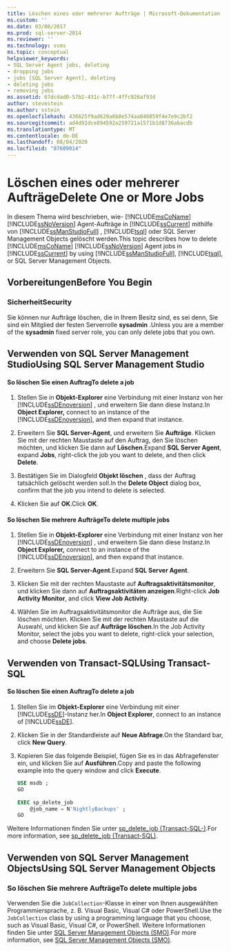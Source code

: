 ```yaml
---
title: Löschen eines oder mehrerer Aufträge | Microsoft-Dokumentation
ms.custom: ''
ms.date: 03/08/2017
ms.prod: sql-server-2014
ms.reviewer: ''
ms.technology: ssms
ms.topic: conceptual
helpviewer_keywords:
- SQL Server Agent jobs, deleting
- dropping jobs
- jobs [SQL Server Agent], deleting
- deleting jobs
- removing jobs
ms.assetid: 67dcdad0-57b2-431c-b77f-4ffc926af93d
author: stevestein
ms.author: sstein
ms.openlocfilehash: 436625f9ad629a6b0e574aa046059f4e7e9c2bf2
ms.sourcegitcommit: ad4d92dce894592a259721a1571b1d8736abacdb
ms.translationtype: MT
ms.contentlocale: de-DE
ms.lasthandoff: 08/04/2020
ms.locfileid: "87609014"
---
```

# <a name="delete-one-or-more-jobs"></a><span data-ttu-id="0174c-102">Löschen eines oder mehrerer Aufträge</span><span class="sxs-lookup"><span data-stu-id="0174c-102">Delete One or More Jobs</span></span>
  <span data-ttu-id="0174c-103">In diesem Thema wird beschrieben, wie- [!INCLUDE[msCoName](../../includes/msconame-md.md)] [!INCLUDE[ssNoVersion](../../includes/ssnoversion-md.md)] Agent-Aufträge in [!INCLUDE[ssCurrent](../../includes/sscurrent-md.md)] mithilfe von [!INCLUDE[ssManStudioFull](../../includes/ssmanstudiofull-md.md)] , [!INCLUDE[tsql](../../includes/tsql-md.md)] oder SQL Server Management Objects gelöscht werden.</span><span class="sxs-lookup"><span data-stu-id="0174c-103">This topic describes how to delete [!INCLUDE[msCoName](../../includes/msconame-md.md)] [!INCLUDE[ssNoVersion](../../includes/ssnoversion-md.md)] Agent jobs in [!INCLUDE[ssCurrent](../../includes/sscurrent-md.md)] by using [!INCLUDE[ssManStudioFull](../../includes/ssmanstudiofull-md.md)], [!INCLUDE[tsql](../../includes/tsql-md.md)], or SQL Server Management Objects.</span></span>  
  
 
  
##  <a name="before-you-begin"></a><a name="BeforeYouBegin"></a> <span data-ttu-id="0174c-104">Vorbereitungen</span><span class="sxs-lookup"><span data-stu-id="0174c-104">Before You Begin</span></span>  
  
###  <a name="security"></a><a name="Security"></a> <span data-ttu-id="0174c-105">Sicherheit</span><span class="sxs-lookup"><span data-stu-id="0174c-105">Security</span></span>  
 <span data-ttu-id="0174c-106">Sie können nur Aufträge löschen, die in Ihrem Besitz sind, es sei denn, Sie sind ein Mitglied der festen Serverrolle **sysadmin** .</span><span class="sxs-lookup"><span data-stu-id="0174c-106">Unless you are a member of the **sysadmin** fixed server role, you can only delete jobs that you own.</span></span>  
  
 
  
##  <a name="using-sql-server-management-studio"></a><a name="SSMS"></a> <span data-ttu-id="0174c-107">Verwenden von SQL Server Management Studio</span><span class="sxs-lookup"><span data-stu-id="0174c-107">Using SQL Server Management Studio</span></span>  
  
#### <a name="to-delete-a-job"></a><span data-ttu-id="0174c-108">So löschen Sie einen Auftrag</span><span class="sxs-lookup"><span data-stu-id="0174c-108">To delete a job</span></span>  
  
1.  <span data-ttu-id="0174c-109">Stellen Sie in **Objekt-Explorer** eine Verbindung mit einer Instanz von her [!INCLUDE[ssDEnoversion](../../includes/ssdenoversion-md.md)] , und erweitern Sie dann diese Instanz.</span><span class="sxs-lookup"><span data-stu-id="0174c-109">In **Object Explorer,** connect to an instance of the [!INCLUDE[ssDEnoversion](../../includes/ssdenoversion-md.md)], and then expand that instance.</span></span>  
  
2.  <span data-ttu-id="0174c-110">Erweitern Sie **SQL Server-Agent**, und erweitern Sie **Aufträge**. Klicken Sie mit der rechten Maustaste auf den Auftrag, den Sie löschen möchten, und klicken Sie dann auf **Löschen**.</span><span class="sxs-lookup"><span data-stu-id="0174c-110">Expand **SQL Server Agent**, expand **Jobs**, right-click the job you want to delete, and then click **Delete**.</span></span>  
  
3.  <span data-ttu-id="0174c-111">Bestätigen Sie im Dialogfeld **Objekt löschen** , dass der Auftrag tatsächlich gelöscht werden soll.</span><span class="sxs-lookup"><span data-stu-id="0174c-111">In the **Delete Object** dialog box, confirm that the job you intend to delete is selected.</span></span>  
  
4.  <span data-ttu-id="0174c-112">Klicken Sie auf **OK**.</span><span class="sxs-lookup"><span data-stu-id="0174c-112">Click **OK**.</span></span>  
  
#### <a name="to-delete-multiple-jobs"></a><span data-ttu-id="0174c-113">So löschen Sie mehrere Aufträge</span><span class="sxs-lookup"><span data-stu-id="0174c-113">To delete multiple jobs</span></span>  
  
1.  <span data-ttu-id="0174c-114">Stellen Sie in **Objekt-Explorer** eine Verbindung mit einer Instanz von her [!INCLUDE[ssDEnoversion](../../includes/ssdenoversion-md.md)] , und erweitern Sie dann diese Instanz.</span><span class="sxs-lookup"><span data-stu-id="0174c-114">In **Object Explorer,** connect to an instance of the [!INCLUDE[ssDEnoversion](../../includes/ssdenoversion-md.md)], and then expand that instance.</span></span>  
  
2.  <span data-ttu-id="0174c-115">Erweitern Sie **SQL Server-Agent**.</span><span class="sxs-lookup"><span data-stu-id="0174c-115">Expand **SQL Server Agent**.</span></span>  
  
3.  <span data-ttu-id="0174c-116">Klicken Sie mit der rechten Maustaste auf **Auftragsaktivitätsmonitor**, und klicken Sie dann auf **Auftragsaktivitäten anzeigen**.</span><span class="sxs-lookup"><span data-stu-id="0174c-116">Right-click **Job Activity Monitor**, and click **View Job Activity**.</span></span>  
  
4.  <span data-ttu-id="0174c-117">Wählen Sie im Auftragsaktivitätsmonitor die Aufträge aus, die Sie löschen möchten. Klicken Sie mit der rechten Maustaste auf die Auswahl, und klicken Sie auf **Aufträge löschen**.</span><span class="sxs-lookup"><span data-stu-id="0174c-117">In the Job Activity Monitor, select the jobs you want to delete, right-click your selection, and choose **Delete jobs**.</span></span>  
  

  
##  <a name="using-transact-sql"></a><a name="TSQL"></a> <span data-ttu-id="0174c-118">Verwenden von Transact-SQL</span><span class="sxs-lookup"><span data-stu-id="0174c-118">Using Transact-SQL</span></span>  
  
#### <a name="to-delete-a-job"></a><span data-ttu-id="0174c-119">So löschen Sie einen Auftrag</span><span class="sxs-lookup"><span data-stu-id="0174c-119">To delete a job</span></span>  
  
1.  <span data-ttu-id="0174c-120">Stellen Sie im **Objekt-Explorer** eine Verbindung mit einer [!INCLUDE[ssDE](../../includes/ssde-md.md)]-Instanz her.</span><span class="sxs-lookup"><span data-stu-id="0174c-120">In **Object Explorer**, connect to an instance of [!INCLUDE[ssDE](../../includes/ssde-md.md)].</span></span>  
  
2.  <span data-ttu-id="0174c-121">Klicken Sie in der Standardleiste auf **Neue Abfrage**.</span><span class="sxs-lookup"><span data-stu-id="0174c-121">On the Standard bar, click **New Query**.</span></span>  
  
3.  <span data-ttu-id="0174c-122">Kopieren Sie das folgende Beispiel, fügen Sie es in das Abfragefenster ein, und klicken Sie auf **Ausführen**.</span><span class="sxs-lookup"><span data-stu-id="0174c-122">Copy and paste the following example into the query window and click **Execute**.</span></span>  
  
    ```sql
    USE msdb ;  
    GO  
  
    EXEC sp_delete_job  
        @job_name = N'NightlyBackups' ;  
    GO  
    ```  
  
 <span data-ttu-id="0174c-123">Weitere Informationen finden Sie unter [sp_delete_job &#40;Transact-SQL-&#41;](/sql/relational-databases/system-stored-procedures/sp-delete-job-transact-sql).</span><span class="sxs-lookup"><span data-stu-id="0174c-123">For more information, see [sp_delete_job &#40;Transact-SQL&#41;](/sql/relational-databases/system-stored-procedures/sp-delete-job-transact-sql).</span></span>  

##  <a name="using-sql-server-management-objects"></a><a name="SMO"></a><span data-ttu-id="0174c-124">Verwenden von SQL Server Management Objects</span><span class="sxs-lookup"><span data-stu-id="0174c-124">Using SQL Server Management Objects</span></span>  

### <a name="to-delete-multiple-jobs"></a><span data-ttu-id="0174c-125">So löschen Sie mehrere Aufträge</span><span class="sxs-lookup"><span data-stu-id="0174c-125">To delete multiple jobs</span></span>
  
 <span data-ttu-id="0174c-126">Verwenden Sie die `JobCollection`-Klasse in einer von Ihnen ausgewählten Programmiersprache, z. B. Visual Basic, Visual C# oder PowerShell.</span><span class="sxs-lookup"><span data-stu-id="0174c-126">Use the `JobCollection` class by using a programming language that you choose, such as Visual Basic, Visual C#, or PowerShell.</span></span> <span data-ttu-id="0174c-127">Weitere Informationen finden Sie unter [SQL Server Management Objects (SMO)](https://msdn.microsoft.com/library/ms162169.aspx).</span><span class="sxs-lookup"><span data-stu-id="0174c-127">For more information, see [SQL Server Management Objects (SMO)](https://msdn.microsoft.com/library/ms162169.aspx).</span></span>  
